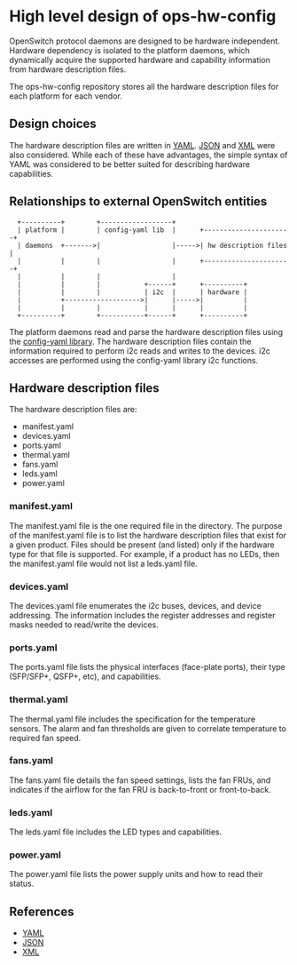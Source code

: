 # High level design of ops-hw-config
OpenSwitch protocol daemons are designed to be hardware independent. Hardware dependency is isolated to the platform daemons, which dynamically acquire the supported hardware and capability information from hardware description files.

The ops-hw-config repository stores all the hardware description files for each platform for each vendor.

## Design choices
The hardware description files are written in [YAML](http://yaml.org). [JSON](http://www.json.org/) and [XML](http://www.w3.org/XML/) were also considered. While each of these have advantages, the simple syntax of YAML was considered to be better suited for describing hardware capabilities.

## Relationships to external OpenSwitch entities
```ditaa
  +----------+        +------------------+
  | platform |        | config-yaml lib  |      +----------------------+
  | daemons  +------->|                  |----->| hw description files |
  |          |        |                  |      +----------------------+
  |          |        |                  |
  |          |        |           +------+      +----------+
  |          |        |           | i2c  |      | hardware |
  |          +------------------->|      |----->|          |
  |          |        |           |      |      |          |
  +----------+        +-----------+------+      +----------+
```

The platform daemons read and parse the hardware description files using the [config-yaml library](http://www.openswitch.net/TODO-NEED-A-LINK). The hardware description files contain the information required to perform i2c reads and writes to the devices. i2c accesses are performed using the config-yaml library i2c functions.

## Hardware description files
The hardware description files are:
* manifest.yaml
* devices.yaml
* ports.yaml
* thermal.yaml
* fans.yaml
* leds.yaml
* power.yaml

### manifest.yaml
The manifest.yaml file is the one required file in the directory. The purpose of the manifest.yaml file is to list the hardware description files that exist for a given product. Files should be present (and listed) only if the hardware type for that file is supported. For example, if a product has no LEDs, then the manifest.yaml file would not list a leds.yaml file.

### devices.yaml
The devices.yaml file enumerates the i2c buses, devices, and device addressing. The information includes the register addresses and register masks needed to read/write the devices.

### ports.yaml
The ports.yaml file lists the physical interfaces (face-plate ports), their type (SFP/SFP+, QSFP+, etc), and capabilities.

### thermal.yaml
The thermal.yaml file includes the specification for the temperature sensors. The alarm and fan thresholds are given to correlate temperature to required fan speed.

### fans.yaml
The fans.yaml file details the fan speed settings, lists the fan FRUs, and indicates if the airflow for the fan FRU is back-to-front or front-to-back.

### leds.yaml
The leds.yaml file includes the LED types and capabilities.

### power.yaml
The power.yaml file lists the power supply units and how to read their status.

## References
* [YAML](http://yaml.org)
* [JSON](http://www.json.org/)
* [XML](http://www.w3.org/XML/)
